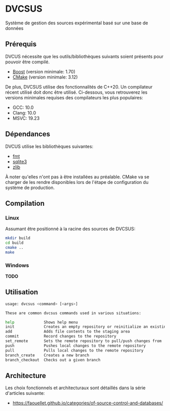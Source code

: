# DVCSUS

Système de gestion des sources expérimental basé sur une base de données

## Prérequis
DVCUS nécessite que les outils/bibliothèques suivants soient présents pour pouvoir être compilé.
* [Boost](https://www.boost.org/) (version minimale: 1.70)
* [CMake](https://cmake.org/) (version minimale: 3.12)

De plus, DVCSUS utilise des fonctionnalités de C++20. Un compilateur récent utilisé doit donc être utilisé. Ci-dessous, vous retrouverez les versions minimales requises des compilateurs les plus populaires:
* GCC: 10.0
* Clang: 10.0
* MSVC: 19.23

## Dépendances
DVCUS utilise les bibliothèques suivantes:
* [fmt](https://fmt.dev/latest/index.html)
* [sqlite3](https://sqlite.org/index.html)
* [zlib](https://www.zlib.net/)

À noter qu'elles n'ont pas à être installées au préalable. CMake va se charger de les rendre disponibles lors de l'étape de configuration du système de production.

## Compilation

### Linux
Assumant être positionné à la racine des sources de DVCSUS:
```bash
mkdir build
cd build
cmake ..
make
```

### Windows
**TODO**

## Utilisation
```bash
usage: dvcsus <command> [<args>]

These are common dvcsus commands used in various situations:

help             Shows help menu
init             Creates an empty repository or reinitialize an existing one
add              Adds file contents to the staging area
commit           Record changes to the repository
set_remote       Sets the remote repository to pull/push changes from
push             Pushes local changes to the remote repository
pull             Pulls local changes to the remote repository
branch_create    Creates a new branch
branch_checkout  Checks out a given branch

```

## Architecture
Les choix fonctionnels et architecturaux sont détaillés dans la série d'articles suivante: 
* https://faouellet.github.io/categories/of-source-control-and-databases/
